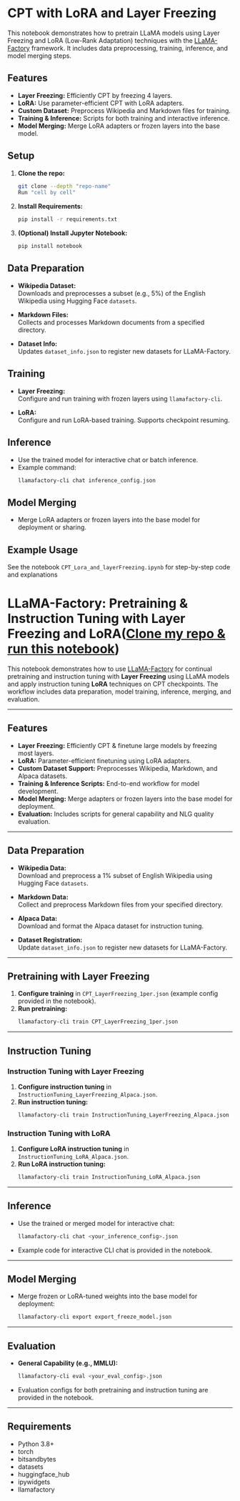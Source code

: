 # CPT with LoRA and Layer Freezing

This notebook demonstrates how to pretrain LLaMA models using Layer Freezing and LoRA (Low-Rank Adaptation) techniques with the [LLaMA-Factory](https://github.com/hiyouga/LLaMA-Factory) framework. It includes data preprocessing, training, inference, and model merging steps.

## Features

- **Layer Freezing:** Efficiently CPT by freezing 4 layers.
- **LoRA:** Use parameter-efficient CPT with LoRA adapters.
- **Custom Dataset:** Preprocess Wikipedia and Markdown files for training.
- **Training & Inference:** Scripts for both training and interactive inference.
- **Model Merging:** Merge LoRA adapters or frozen layers into the base model.

## Setup

1. **Clone the repo:**
    ```bash
    git clone --depth "repo-name"
    Run "cell by cell" 
    ```

2. **Install Requirements:**
    ```bash
    pip install -r requirements.txt
    ```

3. **(Optional) Install Jupyter Notebook:**
    ```bash
    pip install notebook
    ```

## Data Preparation

- **Wikipedia Dataset:**  
  Downloads and preprocesses a subset (e.g., 5%) of the English Wikipedia using Hugging Face `datasets`.

- **Markdown Files:**  
  Collects and processes Markdown documents from a specified directory.

- **Dataset Info:**  
  Updates `dataset_info.json` to register new datasets for LLaMA-Factory.

## Training

- **Layer Freezing:**  
  Configure and run training with frozen layers using `llamafactory-cli`.

- **LoRA:**  
  Configure and run LoRA-based training. Supports checkpoint resuming.

## Inference

- Use the trained model for interactive chat or batch inference.
- Example command:
    ```bash
    llamafactory-cli chat inference_config.json
    ```

## Model Merging

- Merge LoRA adapters or frozen layers into the base model for deployment or sharing.

## Example Usage

See the notebook `CPT_Lora_and_layerFreezing.ipynb` for step-by-step code and explanations


# LLaMA-Factory: Pretraining & Instruction Tuning with Layer Freezing and LoRA([Clone my repo & run this notebook](https://github.com/Local-LLM-Jazz/llm-training-codebase-wajahat/blob/main/CPT_LLaMA_Factory_1Per_Pretraining_Instruction_tuning_withLayerFreezingandLora.ipynb))

This notebook demonstrates how to use [LLaMA-Factory](https://github.com/hiyouga/LLaMA-Factory) for continual pretraining and instruction tuning with **Layer Freezing** using LLaMA models  and apply instruction tuning **LoRA** techniques on CPT checkpoints. The workflow includes data preparation, model training, inference, merging, and evaluation.

---


## Features

- **Layer Freezing:** Efficiently CPT & finetune large models by freezing most layers.
- **LoRA:** Parameter-efficient finetuning using LoRA adapters.
- **Custom Dataset Support:** Preprocesses Wikipedia, Markdown, and Alpaca datasets.
- **Training & Inference Scripts:** End-to-end workflow for model development.
- **Model Merging:** Merge adapters or frozen layers into the base model for deployment.
- **Evaluation:** Includes scripts for general capability and NLG quality evaluation.

---

## Data Preparation

- **Wikipedia Data:**  
  Download and preprocess a 1% subset of English Wikipedia using Hugging Face `datasets`.

- **Markdown Data:**  
  Collect and preprocess Markdown files from your specified directory.

- **Alpaca Data:**  
  Download and format the Alpaca dataset for instruction tuning.

- **Dataset Registration:**  
  Update `dataset_info.json` to register new datasets for LLaMA-Factory.

---

## Pretraining with Layer Freezing

1. **Configure training** in `CPT_LayerFreezing_1per.json` (example config provided in the notebook).
2. **Run pretraining:**
    ```bash
    llamafactory-cli train CPT_LayerFreezing_1per.json
    ```

---

## Instruction Tuning

### Instruction Tuning with Layer Freezing

1. **Configure instruction tuning** in `InstructionTuning_LayerFreezing_Alpaca.json`.
2. **Run instruction tuning:**
    ```bash
    llamafactory-cli train InstructionTuning_LayerFreezing_Alpaca.json
    ```

### Instruction Tuning with LoRA

1. **Configure LoRA instruction tuning** in `InstructionTuning_LoRA_Alpaca.json`.
2. **Run LoRA instruction tuning:**
    ```bash
    llamafactory-cli train InstructionTuning_LoRA_Alpaca.json
    ```

---

## Inference

- Use the trained or merged model for interactive chat:
    ```bash
    llamafactory-cli chat <your_inference_config>.json
    ```
- Example code for interactive CLI chat is provided in the notebook.

---

## Model Merging

- Merge frozen or LoRA-tuned weights into the base model for deployment:
    ```bash
    llamafactory-cli export export_freeze_model.json
    ```

---

## Evaluation

- **General Capability (e.g., MMLU):**
    ```bash
    llamafactory-cli eval <your_eval_config>.json
    ```

- Evaluation configs for both pretraining and instruction tuning are provided in the notebook.

---

## Requirements

- Python 3.8+
- torch
- bitsandbytes
- datasets
- huggingface_hub
- ipywidgets
- llamafactory